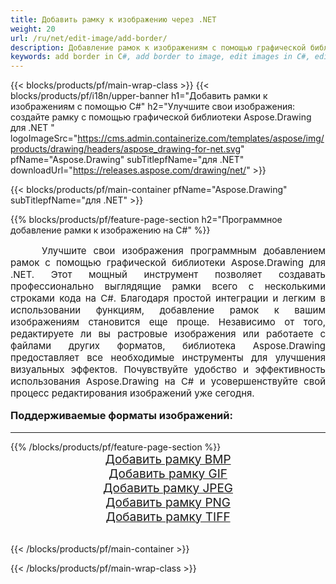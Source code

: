 ```yaml
---
title: Добавить рамку к изображению через .NET
weight: 20
url: /ru/net/edit-image/add-border/
description: Добавление рамок к изображениям с помощью графической библиотеки Aspose.Drawing для .NET (C#)
keywords: add border in C#, add border to image, edit images in C#, edit bitmap, graphic library для .NET
---
```


{{< blocks/products/pf/main-wrap-class >}}
{{< blocks/products/pf/i18n/upper-banner h1="Добавить рамки к изображениям с помощью C#" h2="Улучшите свои изображения: создайте рамку с помощью графической библиотеки Aspose.Drawing для .NET " logoImageSrc="https://cms.admin.containerize.com/templates/aspose/img/products/drawing/headers/aspose_drawing-for-net.svg" pfName="Aspose.Drawing" subTitlepfName="для .NET" downloadUrl="https://releases.aspose.com/drawing/net/" >}}

{{< blocks/products/pf/main-container pfName="Aspose.Drawing" subTitlepfName="для .NET" >}}

{{% blocks/products/pf/feature-page-section  h2="Программное добавление рамки к изображению на C#" %}}
<p align="justify" style="text-indent:50px;font-size:15px;">
Улучшите свои изображения программным добавлением рамок с помощью графической библиотеки Aspose.Drawing для .NET. Этот мощный инструмент позволяет создавать профессионально выглядящие рамки всего с несколькими строками кода на C#. Благодаря простой интеграции и легким в использовании функциям, добавление рамок к вашим изображениям становится еще проще. Независимо от того, редактируете ли вы растровые изображения или работаете с файлами других форматов, библиотека Aspose.Drawing предоставляет все необходимые инструменты для улучшения визуальных эффектов. Почувствуйте удобство и эффективность использования Aspose.Drawing на C# и усовершенствуйте свой процесс редактирования изображений уже сегодня.</p>

<h3 style="margin-top:16px;">
Поддерживаемые форматы изображений:
</h3>

<hr/>
{{% /blocks/products/pf/feature-page-section %}}
<div class="container-fluid productfamilypage bg-gray">
    <div class="convertypes bg-gray agp-content section">
        <div class="container">
		    <div class="row other-converters" style="font-size: 19px;text-align:center;">
		        <div class='col-md-3 other-converter remove-lp remove-rp'><a href="bmp/" style="padding:15px;">Добавить рамку BMP</a></div>
                <div class='col-md-3 other-converter remove-lp remove-rp'><a href="gif/" style="padding:15px;">Добавить рамку GIF</a></div>
                <div class='col-md-3 other-converter remove-lp remove-rp'><a href="jpeg/" style="padding:15px;">Добавить рамку JPEG</a></div>
                <div class='col-md-3 other-converter remove-lp remove-rp'><a href="png/" style="padding:15px;">Добавить рамку PNG</a></div>
                <div class='col-md-3 other-converter remove-lp remove-rp'><a href="tiff/" style="padding:15px;">Добавить рамку TIFF</a></div>
            </div>
        </div>
    </div>
</div>
<br/>

{{< /blocks/products/pf/main-container >}}

{{< /blocks/products/pf/main-wrap-class >}}
